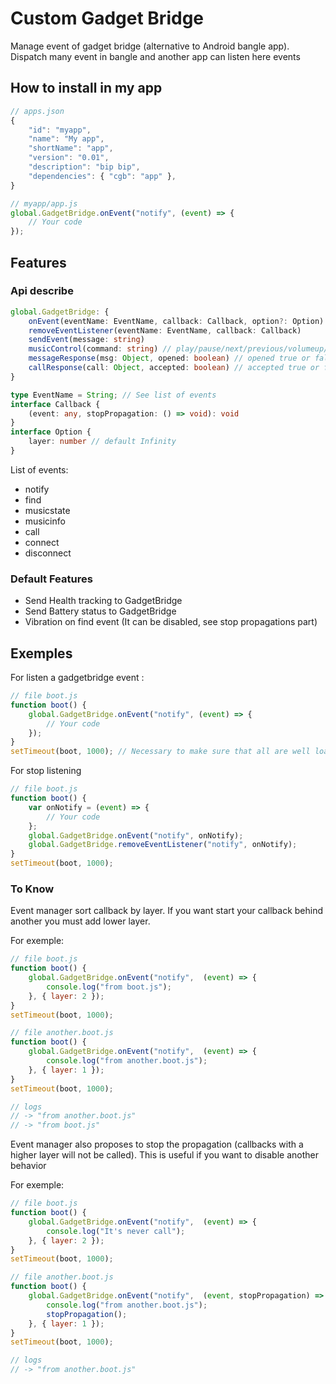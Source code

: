 # Custom Gadget Bridge

Manage event of gadget bridge (alternative to Android bangle app).
Dispatch many event in bangle and another app can listen here events

## How to install in my app
```js
// apps.json
{
    "id": "myapp",
    "name": "My app",
    "shortName": "app",
    "version": "0.01",
    "description": "bip bip",
    "dependencies": { "cgb": "app" },
}

// myapp/app.js
global.GadgetBridge.onEvent("notify", (event) => {
    // Your code
});
```

## Features

### Api describe
```ts
global.GadgetBridge: {
    onEvent(eventName: EventName, callback: Callback, option?: Option)
    removeEventListener(eventName: EventName, callback: Callback)
    sendEvent(message: string)
    musicControl(command: string) // play/pause/next/previous/volumeup/volumedown
    messageResponse(msg: Object, opened: boolean) // opened true or false, msg is the message to which you wish to reply
    callResponse(call: Object, accepted: boolean) // accepted true or false, call is the call to which you wish to reply
}

type EventName = String; // See list of events
interface Callback {
    (event: any, stopPropagation: () => void): void
}
interface Option {
    layer: number // default Infinity
}
```

List of events:
- notify
- find
- musicstate
- musicinfo
- call
- connect
- disconnect

### Default Features
 - Send Health tracking to GadgetBridge
 - Send Battery status to GadgetBridge
 - Vibration on find event (It can be disabled, see stop propagations part)

## Exemples

For listen a gadgetbridge event :
```js
// file boot.js
function boot() {
    global.GadgetBridge.onEvent("notify", (event) => {
        // Your code
    });
}
setTimeout(boot, 1000); // Necessary to make sure that all are well loaded
```

For stop listening

```js
// file boot.js
function boot() {
    var onNotify = (event) => {
        // Your code
    };
    global.GadgetBridge.onEvent("notify", onNotify);
    global.GadgetBridge.removeEventListener("notify", onNotify);
}
setTimeout(boot, 1000);
```

### To Know

Event manager sort callback by layer. If you want start your callback behind another you must add lower layer.

For exemple:
```js
// file boot.js
function boot() {
    global.GadgetBridge.onEvent("notify",  (event) => {
        console.log("from boot.js");
    }, { layer: 2 });
}
setTimeout(boot, 1000);

// file another.boot.js
function boot() {
    global.GadgetBridge.onEvent("notify",  (event) => {
        console.log("from another.boot.js");
    }, { layer: 1 });
}
setTimeout(boot, 1000);

// logs
// -> "from another.boot.js"
// -> "from boot.js"
```

Event manager also proposes to stop the propagation (callbacks with a higher layer will not be called). This is useful if you want to disable another behavior

For exemple:
```js
// file boot.js
function boot() {
    global.GadgetBridge.onEvent("notify",  (event) => {
        console.log("It's never call");
    }, { layer: 2 });
}
setTimeout(boot, 1000);

// file another.boot.js
function boot() {
    global.GadgetBridge.onEvent("notify",  (event, stopPropagation) => {
        console.log("from another.boot.js");
        stopPropagation();
    }, { layer: 1 });
}
setTimeout(boot, 1000);

// logs
// -> "from another.boot.js"
```